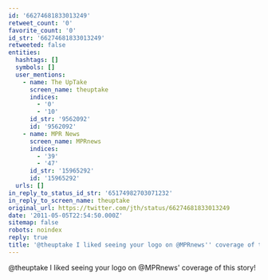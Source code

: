 ```yaml
---
id: '66274681833013249'
retweet_count: '0'
favorite_count: '0'
id_str: '66274681833013249'
retweeted: false
entities:
  hashtags: []
  symbols: []
  user_mentions:
    - name: The UpTake
      screen_name: theuptake
      indices:
        - '0'
        - '10'
      id_str: '9562092'
      id: '9562092'
    - name: MPR News
      screen_name: MPRnews
      indices:
        - '39'
        - '47'
      id_str: '15965292'
      id: '15965292'
  urls: []
in_reply_to_status_id_str: '65174982703071232'
in_reply_to_screen_name: theuptake
original_url: https://twitter.com/jth/status/66274681833013249
date: '2011-05-05T22:54:50.000Z'
sitemap: false
robots: noindex
reply: true
title: '@theuptake I liked seeing your logo on @MPRnews'' coverage of this story!'
---
```


@theuptake I liked seeing your logo on @MPRnews' coverage of this story!